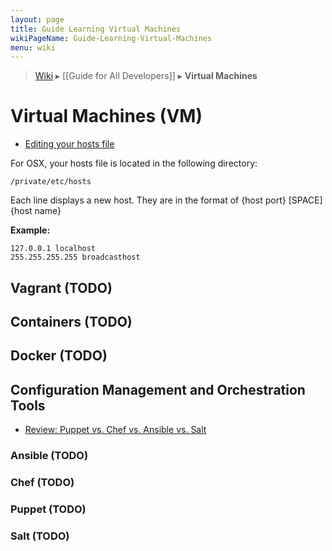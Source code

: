 ```yaml
---
layout: page
title: Guide Learning Virtual Machines
wikiPageName: Guide-Learning-Virtual-Machines
menu: wiki
---
```


> [Wiki](Home) ▸ [[Guide for All Developers]] ▸ **Virtual Machines**

# Virtual Machines (VM)

* [Editing your hosts file](http://www.tekrevue.com/tip/edit-hosts-file-mac-os-x/)

For OSX, your hosts file is located in the following directory:

```shell
/private/etc/hosts
```

Each line displays a new host. They are in the format of {host port} [SPACE] {host name}

**Example:**

```
127.0.0.1 localhost
255.255.255.255	broadcasthost
```

## Vagrant (TODO)

## Containers (TODO)

## Docker (TODO)

## Configuration Management and Orchestration Tools

* [Review: Puppet vs. Chef vs. Ansible vs. Salt](http://www.infoworld.com/article/2609482/data-center/data-center-review-puppet-vs-chef-vs-ansible-vs-salt.html)

### Ansible (TODO)
### Chef (TODO)
### Puppet (TODO)
### Salt (TODO)
